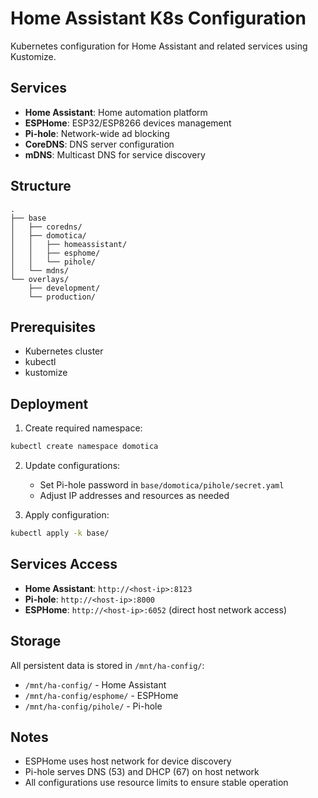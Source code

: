 # Home Assistant K8s Configuration

Kubernetes configuration for Home Assistant and related services using Kustomize.

## Services

- **Home Assistant**: Home automation platform
- **ESPHome**: ESP32/ESP8266 devices management
- **Pi-hole**: Network-wide ad blocking
- **CoreDNS**: DNS server configuration
- **mDNS**: Multicast DNS for service discovery

## Structure

```
.
├── base
│   ├── coredns/
│   ├── domotica/
│   │   ├── homeassistant/
│   │   ├── esphome/
│   │   └── pihole/
│   └── mdns/
└── overlays/
    ├── development/
    └── production/
```

## Prerequisites

- Kubernetes cluster
- kubectl
- kustomize

## Deployment

1. Create required namespace:
```bash
kubectl create namespace domotica
```

2. Update configurations:
   - Set Pi-hole password in `base/domotica/pihole/secret.yaml`
   - Adjust IP addresses and resources as needed

3. Apply configuration:
```bash
kubectl apply -k base/
```

## Services Access

- **Home Assistant**: `http://<host-ip>:8123`
- **Pi-hole**: `http://<host-ip>:8000`
- **ESPHome**: `http://<host-ip>:6052` (direct host network access)

## Storage

All persistent data is stored in `/mnt/ha-config/`:
- `/mnt/ha-config/` - Home Assistant
- `/mnt/ha-config/esphome/` - ESPHome
- `/mnt/ha-config/pihole/` - Pi-hole

## Notes

- ESPHome uses host network for device discovery
- Pi-hole serves DNS (53) and DHCP (67) on host network
- All configurations use resource limits to ensure stable operation